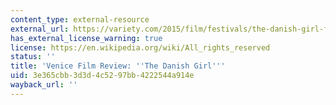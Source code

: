 ```yaml
---
content_type: external-resource
external_url: https://variety.com/2015/film/festivals/the-danish-girl-film-review-eddie-redmayne-1201586696/
has_external_license_warning: true
license: https://en.wikipedia.org/wiki/All_rights_reserved
status: ''
title: 'Venice Film Review: ''The Danish Girl'''
uid: 3e365cbb-3d3d-4c52-97bb-4222544a914e
wayback_url: ''
---
```

